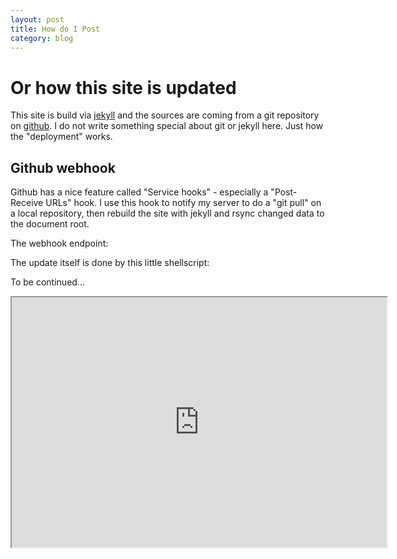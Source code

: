 ```yaml
---
layout: post
title: How do I Post
category: blog 
---
```


# Or how this site is updated

This site is build via [jekyll](https://github.com/mojombo/jekyll)
and the sources are coming from a git repository on
[github](http://github.com). I do
not write something special about git or jekyll here. Just how the
"deployment" works.

## Github webhook
Github has a nice feature called "Service hooks" - especially a
"Post-Receive URLs" hook. I use this hook to notify my server to
do a "git pull" on a local repository, then rebuild the site with
jekyll and rsync changed data to the document root.

The webhook endpoint:
<script src="https://gist.github.com/1781347.js"> </script>

The update itself is done by this little shellscript:
<script src="https://gist.github.com/1781256.js"> </script>

To be continued...

<iframe
src='http://toke.de/pad/p/xDdQOf5jZu?showControls=true&showChat=true&showLineNumbers=true&useMonospaceFont=false'
width=600 height=400>
